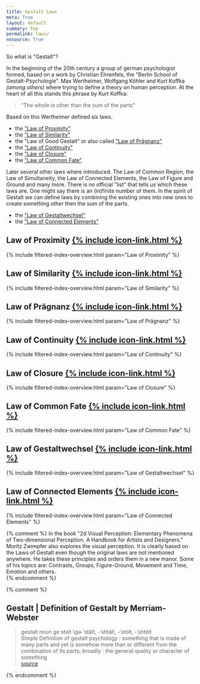```yaml
---
title: Gestalt Laws
meta: True
layout: default
summary: Foo  
permalink: laws/
nosource: True
---
```


So what is "Gestalt"?  

In the beginning of the 20th century a group of german psychologist formed, based on a work by Christian Ehrenfels, the "Berlin School of Gestalt-Psychologie". Max Wertheimer, Wolfgang Köhler and Kurt Koffka _(among others)_ where trying to define a theory on human perception. At the heart of all this stands this phrase by Kurt Koffka:  

>"The whole is other than the sum of the parts"  

Based on this Wertheimer defined six laws.  

- the ["Law of Proximity"](/gestalten-in-code/law-of/proximity)  
- the ["Law of Similarity"](/gestalten-in-code/law-of/similarity)  
- the "Law of Good Gestalt" or also called ["Law of Prägnanz"](/gestalten-in-code/law-of/praegnanz)  
- the ["Law of Continuity"](/gestalten-in-code/law-of/continuity)
- the ["Law of Closure"](/gestalten-in-code/law-of/closure)
- the ["Law of Common Fate"](/gestalten-in-code/law-of/common-fate)  

Later several other laws where introduced. The Law of Common Region, the Law of Simultaneity, the Law of Connected Elements, the Law of Figure and Ground and many more. There is no official "list" that tells us which these laws are. One might say there is an (in)finite number of them. In the spirit of Gestalt we can define laws by combining the existing ones into new ones to create something other then the sum of the parts.  

- the ["Law of Gestaltwechsel"](/gestalten-in-code/law-of/gestaltwechsel)  
- the ["Law of Connected Elements"](/gestalten-in-code/law-of/connected-elements)  


## Law of Proximity [{% include icon-link.html %}]({{site.baseurl}}/law-of/proximity)

{% include filtered-index-overview.html param="Law of Proximity" %}



## Law of Similarity [{% include icon-link.html %}]({{site.baseurl}}/law-of/similarity)
  
{% include filtered-index-overview.html param="Law of Similarity" %}


## Law of Prägnanz [{% include icon-link.html %}]({{site.baseurl}}/law-of/praegnanz)
  
{% include filtered-index-overview.html param="Law of Prägnanz" %}


## Law of Continuity [{% include icon-link.html %}]({{site.baseurl}}/law-of/continuity/)
  
{% include filtered-index-overview.html param="Law of Continuity" %}

## Law of Closure [{% include icon-link.html %}]({{site.baseurl}}/law-of/closure)
  
{% include filtered-index-overview.html param="Law of Closure" %}



## Law of Common Fate [{% include icon-link.html %}]({{site.baseurl}}/law-of/common-fate)
  
{% include filtered-index-overview.html param="Law of Common Fate" %}

## Law of Gestaltwechsel [{% include icon-link.html %}]({{site.baseurl}}/law-of/gestaltwechsel)
  
{% include filtered-index-overview.html param="Law of Gestaltwechsel" %}

## Law of Connected Elements [{% include icon-link.html %}]({{site.baseurl}}/law-of/connected-elements)
  
{% include filtered-index-overview.html param="Law of Connected Elements" %}

{% comment %}
In the book "2d Visual Perception: Elementary Phenomena of Two-dimensional Perception. A Handbook for Artists and Designers." Moritz Zwimpfer also explores the visual perception. It is clearly based on the Laws of Gestalt even though the original laws are not mentioned anywhere. He takes these principles and orders them in a new manor. Some of his topics are: Contrasts, Groups, Figure-Ground, Movement and Time, Emotion and others.  
{% endcomment %}


{% comment %}
## Gestalt | Definition of Gestalt by Merriam-Webster

>gestalt
>noun  ge·stalt \gə-ˈstält, -ˈshtält, -ˈstȯlt, -ˈshtȯlt\
>Simple Definition of gestalt
>psychology : something that is made of many parts and yet is somehow more than or different from the combination of its parts; broadly : the general quality or character of something  
[source](http://www.merriam-webster.com/dictionary/gestalt)  

{% endcomment %}

